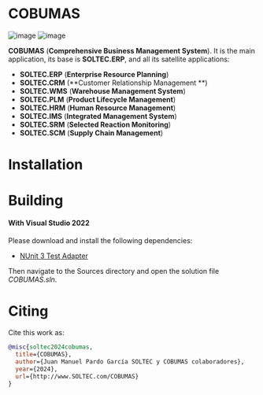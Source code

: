 # COBUMAS

![image](https://img.shields.io/badge/license-GPL-3.svg)
![image](https://img.shields.io/badge/license-LGPL-3.svg)

**COBUMAS** (**Comprehensive Business Management System**). It is the main application, its base is **SOLTEC.ERP**, and all its satellite applications:

- **SOLTEC.ERP** (**Enterprise Resource Planning**)
- **SOLTEC.CRM** (**Customer Relationship Management **)
- **SOLTEC.WMS** (**Warehouse Management System**)
- **SOLTEC.PLM** (**Product Lifecycle Management**)
- **SOLTEC.HRM** (**Human Resource Management**)
- **SOLTEC.IMS** (**Integrated Management System**)
- **SOLTEC.SRM** (**Selected Reaction Monitoring**)
- **SOLTEC.SCM** (**Supply Chain Management**)

# Installation

# Building

#### With Visual Studio 2022

Please download and install the following dependencies:

- [NUnit 3 Test Adapter](https://marketplace.visualstudio.com/items?itemName=NUnitDevelopers.NUnit3TestAdapter)

Then navigate to the Sources directory and open the solution file *COBUMAS.sln*.

# Citing

Cite this work as:

```bibtex
@misc{soltec2024cobumas,
  title={COBUMAS},
  author={Juan Manuel Pardo García SOLTEC y COBUMAS colaboradores},
  year={2024},
  url={http://www.SOLTEC.com/COBUMAS}
}
```
